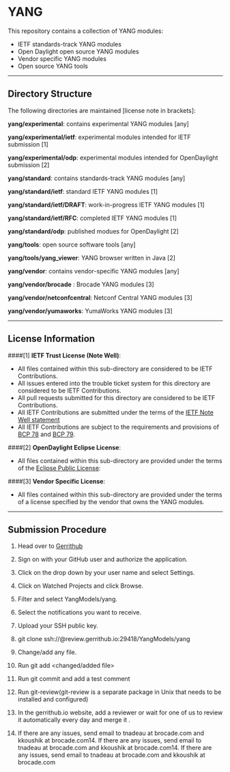 YANG
=====

This repository contains a collection of YANG modules:

  * IETF standards-track YANG modules
  * Open Daylight open source YANG modules
  * Vendor specific YANG modules
  * Open source YANG tools

***

Directory Structure
-------------------

The following directories are maintained [license note in brackets]:

  **yang/experimental**: contains experimental YANG modules [any]

  **yang/experimental/ietf**: experimental modules intended for IETF submission [1]

  **yang/experimental/odp**: experimental modules intended for OpenDaylight submission [2]

  **yang/standard**: contains standards-track YANG modules [any]

  **yang/standard/ietf**: standard IETF YANG modules [1]

  **yang/standard/ietf/DRAFT**: work-in-progress IETF YANG modules [1]

  **yang/standard/ietf/RFC**: completed IETF YANG modules [1]

  **yang/standard/odp**: published modues for OpenDaylight [2]

  **yang/tools**: open source software tools [any]

  **yang/tools/yang_viewer**: YANG browser written in Java [2]

  **yang/vendor**: contains vendor-specific YANG modules [any]

  **yang/vendor/brocade** : Brocade YANG modules [3] 

  **yang/vendor/netconfcentral**: Netconf Central YANG modules [3]

  **yang/vendor/yumaworks**: YumaWorks YANG modules [3]

***

License Information
-------------------

####[1]  **IETF Trust License  (Note Well)**:

   * All files contained within this sub-directory are considered to be IETF Contributions.
   * All issues entered into the trouble ticket system for this directory are considered to be IETF Contributions.
   * All pull requests submitted for this directory are considered to be IETF Contributions.
   * All IETF Contributions are submitted under the terms of the [IETF Note Well statement](http://www.ietf.org/about/note-well.html)
   * All IETF Contributions are subject to the requirements and provisions of [BCP 78](http://tools.ietf.org/rfc/bcp/bcp78.txt) and [BCP 79](http://tools.ietf.org/rfc/bcp/bcp79.txt).

####[2]  **OpenDaylight Eclipse License**:

   * All files contained within this sub-directory are provided under the terms of the [Eclipse Public License](https://www.eclipse.org/legal/epl-v10.html):


####[3]  **Vendor Specific License**:

  * All files contained within this sub-directory are provided under the terms of a license specified by the vendor that owns the YANG modules.

***

Submission Procedure
--------------------

1.	Head over to [Gerrithub](http://review.gerrithub.io)

2.	Sign on with your GitHub user and authorize the application.

3.	Click on the drop down by your user name and select Settings.

4.	Click on Watched Projects and click Browse.

5.	Filter and select YangModels/yang.

6.	Select the notifications you want to receive.

7.	Upload your SSH public key.

8.	git clone ssh://<username>@review.gerrithub.io:29418/YangModels/yang

9.	Change/add any file.

10.	Run git add <changed/added file>

11.	Run git commit and add a test comment

12.	Run git-review(git-review is a separate package in Unix that needs to be installed and configured)

13.	In the gerrithub.io website, add a reviewer or wait for one of us to review it automatically every day and merge it .

14.    If there are any issues, send email to tnadeau at brocade.com and kkoushik at brocade.com14.    If there are any issues, send email to tnadeau at brocade.com and kkoushik at brocade.com14.    If there are any issues, send email to tnadeau at brocade.com and kkoushik at brocade.com

